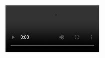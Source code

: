 <video src="https://media.githubusercontent.com/media/spe-khe/Gadget-KI/4b1df80fc3ee4b873ee962ea98869e1263815755/Videos/Aufbau.mp4" controls="controls" style="max-width: 730px;">
</video>